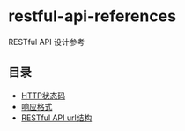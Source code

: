 # restful-api-references
RESTful API 设计参考

## 目录
- [HTTP状态码](./generic-http-status-code.md)
- [响应格式](./response-format.md)
- [RESTful API url结构](./url-structure.md)
